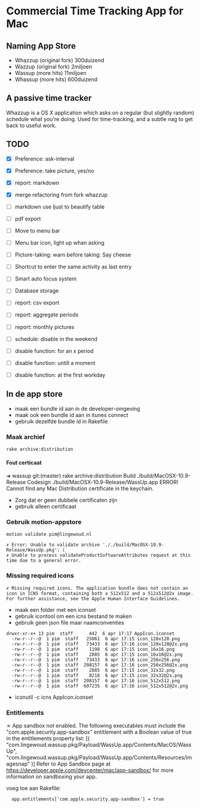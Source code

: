 # Commercial Time Tracking App for Mac

## Naming App Store
- Whazzup (original fork) 300duizend
- Wazzup (original fork) 2miljoen
- Wassup (more hits) 11miljoen
- Whassup (more hits) 600duizend

## A passive time tracker
Whazzup is a OS X application which asks on a regular (but slightly
random) schedule what you're doing. Used for time-tracking, and a subtle
nag to get back to useful work.

## TODO
- [x] Preference: ask-interval
- [x] Preference: take picture, yes/no
- [x] report: markdown
- [x] merge refactoring from fork whazzup

- [ ] markdown use ljust to beautify table
- [ ] pdf export

- [ ] Move to menu bar
- [ ] Menu bar icon, light up whan asking

- [ ] Picture-taking: warn before taking: Say cheese

- [ ] Shortcut to enter the same activity as last entry
- [ ] Smart auto focus system

- [ ] Database storage

- [ ] report: csv export
- [ ] report: aggregate periods
- [ ] report: monthly pictures

- [ ] schedule: disable in the weekend

- [ ] disable function: for an x period
- [ ] disable function: untill a moment
- [ ] disable function: at the first workday



## In de app store

- maak een bundle id aan in de developer-omgeving
- maak ook een bundle id aan in itunes connect
- gebruik dezelfde bundle id in Rakefile

### Maak archief
```
rake archive:distribution
```

#### Fout certicaat
➜  wassup git:(master) rake archive:distribution
     Build ./build/MacOSX-10.9-Release
  Codesign ./build/MacOSX-10.9-Release/WassUp.app
    ERROR! Cannot find any Mac Distribution certificate in the keychain.

- Zorg dat er geen dubbele certificaten zijn
- gebruik alleen certificaat

### Gebruik motion-appstore

```
motion validate pim@lingewoud.nl

✗ Error: Unable to validate archive '././build/MacOSX-10.9-Release/WassUp.pkg': (
✗ Unable to process validateProductSoftwareAttributes request at this time due to a general error.

```

### Missing required icons 

```
✗ Missing required icons. The application bundle does not contain an icon in ICNS format, containing both a 512x512 and a 512x512@2x image. For further assistance, see the Apple Human Interface Guidelines.
```
- maak een folder met een iconset
- gebruik icontool om een icns bestand te maken
- gebruik geen json file maar naamconventies

```
drwxr-xr-x+ 13 pim  staff      442  6 apr 17:17 AppIcon.iconset
  -rw-r--r--@  1 pim  staff   25061  6 apr 17:15 icon_128x128.png
  -rw-r--r--@  1 pim  staff   73433  6 apr 17:16 icon_128x128@2x.png
  -rw-r--r--@  1 pim  staff    1198  6 apr 17:15 icon_16x16.png
  -rw-r--r--@  1 pim  staff    2885  6 apr 17:15 icon_16x16@2x.png
  -rw-r--r--@  1 pim  staff   73433  6 apr 17:16 icon_256x256.png
  -rw-r--r--@  1 pim  staff  208157  6 apr 17:16 icon_256x256@2x.png
  -rw-r--r--@  1 pim  staff    2885  6 apr 17:15 icon_32x32.png
  -rw-r--r--@  1 pim  staff    8218  6 apr 17:15 icon_32x32@2x.png
  -rw-r--r--@  1 pim  staff  208157  6 apr 17:16 icon_512x512.png
  -rw-r--r--@  1 pim  staff  607235  6 apr 17:16 icon_512x512@2x.png
```
- iconutil -c icns AppIcon.iconset

### Entitlements

✗ App sandbox not enabled. The following executables must include the \"com.apple.security.app-sandbox\" entitlement with a Boolean value of true in the entitlements property list: [( \"com.lingewoud.wassup.pkg/Payload/WassUp.app/Contents/MacOS/WassUp\", \"com.lingewoud.wassup.pkg/Payload/WassUp.app/Contents/Resources/imagesnap\" )] Refer to App Sandbox page at https://developer.apple.com/devcenter/mac/app-sandbox/ for more information on sandboxing your app.

voeg toe aan Rakefile:
```
  app.entitlements['com.apple.security.app-sandbox'] = true
```


